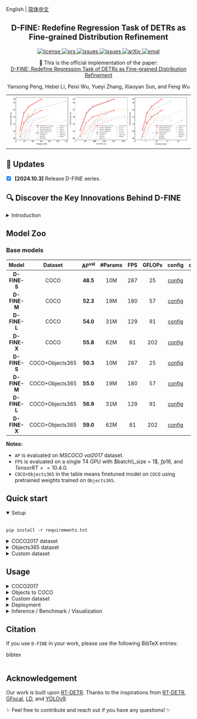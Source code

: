 <!--# [D-FINE: Redefine Regression Task of DETRs as Fine-grained Distribution Refinement](https://arxiv.org/abs/xxxxxx) -->
English | [简体中文](README_cn.md)

<h2 align="center">
  D-FINE: Redefine Regression Task of DETRs as Fine&#8209;grained&nbsp;Distribution&nbsp;Refinement
</h2>

<p align="center">
    <!-- <a href="https://github.com/lyuwenyu/RT-DETR/blob/main/LICENSE">
        <img alt="license" src="https://img.shields.io/badge/LICENSE-Apache%202.0-blue">
    </a> -->
    <a href="https://github.com/Peterande/D-FINE/blob/master/LICENSE">
        <img alt="license" src="https://img.shields.io/github/license/Peterande/D-FINE">
    </a>
    <a href="https://github.com/Peterande/D-FINE/pulls">
        <img alt="prs" src="https://img.shields.io/github/issues-pr/Peterande/D-FINE">
    </a>
    <a href="https://github.com/Peterande/D-FINE/issues">
        <img alt="issues" src="https://img.shields.io/github/issues/Peterande/D-FINE?color=pink">
    </a>
    <a href="https://github.com/Peterande/D-FINE">
        <img alt="issues" src="https://img.shields.io/github/stars/Peterande/D-FINE">
    </a>
    <a href="https://arxiv.org/abs/xxx.xxx">
        <img alt="arXiv" src="https://img.shields.io/badge/arXiv-xxx.xxx-red">
    </a>
    <a href="mailto: pengyansong@mail.ustc.edu.cn">
        <img alt="emal" src="https://img.shields.io/badge/contact_me-email-yellow">
    </a>
</p>

<p align="center">
    📄 This is the official implementation of the paper:
    <br>
    <a href="https://arxiv.org/abs/xxxxxx">D-FINE: Redefine Regression Task of DETRs as Fine-grained Distribution Refinement</a>
</p>


<p align="center">
Yansong Peng, Hebei Li, Peixi Wu, Yueyi Zhang, Xiaoyan Sun, and Feng Wu
</p>

<!-- <table><tr>
<td><img src=https://github.com/Peterande/storage/blob/main/latency.png border=0 width=333></td>
<td><img src=https://github.com/Peterande/storage/blob/main/params.png border=0 width=333></td>
<td><img src=https://github.com/Peterande/storage/blob/main/flops.png border=0 width=333></td>
</tr></table> -->

<table><tr>
<td><img src=https://github.com/Peterande/storage/blob/main/stats_padded.png border=0 width=1000></td>
</tr></table>


## 🚀 Updates
- [x] **\[2024.10.3\]** Release D-FINE series.
<!-- - 🔜 **\[Next\]** Release D-FINE series pretrained on Objects365. -->

## 🔍 Discover the Key Innovations Behind D-FINE

<details>
<summary> Introduction </summary>

## D-FINE: Redefining Regression in Object Detection

D-FINE redefines the regression task in DETR-based object detectors. 

**Unlike traditional methods, our FDR method decomposes the detection box generation process into two key steps:**

1. **Initial Box Prediction**: Similar to conventional methods, initial bounding boxes are predicted.
2. **Fine-grained Distribution Refinement**: Decoder layers iteratively refine four sets of probability distribution functions. These distributions allow for both precise fine-tuning and larger adjustments to the four edges of the initial bounding box.

### Key Advantages of FDR:
1. **Simplified Supervision**: The residual between the predictions and the Ground Truth (GT) is used to optimize these probability distributions. This allows each decoder layer to focus more effectively on solving the specific localization errors it faces at that stage. As the network deepens, the supervision at each layer becomes progressively simpler, simplifying the overall optimization.

2. **Robustness in Complex Scenarios**: The probability distributions inherently represent the confidence level of different "fine-tuning" adjustments for each boundary. This allows the system to independently model the uncertainty of each edge at each stage, enabling it to handle complex real-world scenarios like occlusion, motion blur, and low-light conditions with greater robustness compared to directly regressing four fixed values.

   
4. **Flexible Refinement Mechanism**: The probability distributions are transformed into final box offsets through a weighted sum. The carefully designed weighting function ensures fine-grained adjustments when the initial box is accurate and larger corrections when necessary.

   
6. **Research Potential and Extensibility**: By transforming the regression task into a probability distribution prediction problem, similar to classification tasks, this framework not only improves compatibility with other tasks but also opens up new research opportunities. It provides a unified and flexible foundation for future innovations in areas such as multi-task learning and distribution modeling.


<!-- Insert figure explaining FDR process -->
<p align="center">
    <img src="https://github.com/Peterande/storage/blob/main/fdr.png" alt="Fine-grained Distribution Refinement Process" width="666">
</p>

## GO-LSD: Extending FDR to Knowledge Distillation

GO-LSD (Global Optimal Localization Self-Distillation) builds upon FDR by enabling localization knowledge distillation across network layers. With the introduction of FDR, the regression task is now a probability distribution prediction, which offers two key benefits:

1. **Knowledge Transfer**: Probability distributions naturally carry localization knowledge, which can be distilled from deeper layers to earlier layers through computing KLD loss. This is something that traditional fixed box representations (Dirac delta functions) cannot achieve.
   
3. **Consistent Optimization Goals**: Since each layer shares a common goal — reducing the residual between the initial bounding box and the ground truth box — the refined probability distributions from the final layer can be used to guide earlier layers through distillation. This creates a synergistic effect: as training progresses, the final layer's predictions become more accurate, and the soft labels it generates help earlier layers improve their predictions. In turn, the earlier layers learn to localize more quickly, simplifying the optimization tasks of the deeper layers, and leading to further improvements in overall accuracy.


<!-- Insert figure explaining GO-LSD process -->
<p align="center">
    <img src="https://github.com/Peterande/storage/blob/main/go_lsd.png" alt="GO-LSD Process" width="666">
</p>

### Will FDR and GO-LSD increase the inference cost?
No, FDR has almost no difference in speed, parameter size, or computational complexity compared to the original prediction method, making it a seamless replacement.

### Will FDR and GO-LSD increase the training cost?
The increased training cost mainly comes from generating the distribution labels. We have optimized this process, keeping the training time increase within 6% and memory consumption within 2%, making the cost almost negligible.


### Visualization of D-FINE Predictions

The following visualization demonstrates D-FINE's predictions in various complex detection scenarios. These include cases with occlusion, low-light conditions, motion blur, depth of field effects, and densely populated scenes. Despite these challenges, D-FINE consistently produces accurate localization results.

<!-- Insert visualization of predictions in challenging scenarios -->
<p align="center">
    <img src="https://github.com/Peterande/storage/blob/main/hard_case.png" alt="D-FINE Predictions in Challenging Scenarios" width="666">
</p>

</details>

<!-- <details>
<summary> 简介 (简体中文) </summary>

## D-FINE：重新定义目标检测中的回归任务

D-FINE重新定义了基于DETR的目标检测器中的回归任务。

**与传统方法不同，我们的FDR方法将检测框的生成过程分解为两个关键步骤：**

1. **初始框预测**：与传统方法类似，首先生成初始边界框。
2. **精细分布优化**：模型解码层迭代地对四组概率分布函数进行逐层迭代优化。通过这些分布对初始边界框地上下左右边缘进行细微调节或较大调整。

### FDR的主要优势：
1. **简化的监督**：在优化最终框的同时，可以用标签和预测结果之间的残差作为这些概率分布函数的优化目标。这使每个解码层能够更有效地集中解决其当前面临的特定定位误差，随着层数加深，其监督也变得越来越简单，从而简化了整体优化过程。

2. **复杂场景下的鲁棒性**：这些概率分布本质上代表了对每个边界“微调”的自信程度。这使系统能够独立建模每个边界在各个阶段的不确定性，从而在遮挡、运动模糊和低光照等复杂的实际场景下表现出更强的鲁棒性，相比直接回归四个固定值要更为稳健。

   
4. **灵活的优化机制**：概率分布通过加权求和转化为最终的边界框偏移值。精心设计的加权函数确保在初始框准确时进行细微调整，而在必要时则提供较大的修正。

   
6. **研究潜力与可扩展性**：通过将回归任务转变为类似分类任务的概率分布预测问题，这一框架不仅提高了与其他任务的兼容性，它还使得目标检测模型可以受益于知识蒸馏、多任务学习和分布建模等更多领域的创新，为未来的研究打开了新的大门。



<p align="center">
    <img src="https://github.com/Peterande/storage/blob/main/fdr.png" alt="精细分布优化过程" width="777">
</p>

## GO-LSD：将FDR扩展到知识蒸馏

GO-LSD（全局最优定位自蒸馏）基于FDR，通过在网络层间实现定位知识蒸馏，进一步扩展了FDR的能力。随着FDR的引入，回归任务现在变成了概率分布预测，这带来了两个主要优势：

1. **知识传递**：概率分布天然携带定位知识，可以通过计算KLD损失从深层传递到浅层。这是传统固定框表示（狄拉克δ函数）无法实现的。
   
3. **一致的优化目标**：由于每一层都共享一个共同目标：减少初始边界框与真实边界框之间的残差；因此最后一层生成的精确概率分布可以通过蒸馏引导前几层。这产生了一种双赢的协同效应：随着训练的进行，最后一层的预测变得越来越准确，其生成的软标签更好地帮助前几层提高预测准确性。反过来，前几层学会更快地定位到准确位置，简化了深层的优化任务，进一步提高了整体准确性。



<p align="center">
    <img src="https://github.com/Peterande/storage/blob/main/go_lsd.png" alt="GO-LSD过程" width="777">
</p>

### FDR和GO-LSD会带来更多的推理成本吗？
并不会，FDR和原始的预测几乎没有在速度、参数量和计算复杂度上的任何区别，完全是无感替换。

### FDR和GO-LSD会带来更多的训练成本吗？
训练成本的增加主要来源于如何生成分布的标签。我们已经对该过程进行了优化，将训练时长和显存占用控制在了6%和2%，几乎无感。

### D-FINE预测的可视化

以下可视化展示了D-FINE在各种复杂检测场景中的预测结果。这些场景包括遮挡、低光照、运动模糊、景深效果和密集场景。尽管面对这些挑战，D-FINE依然能够产生准确的定位结果。


<p align="center">
    <img src="https://github.com/Peterande/storage/blob/main/hard_case.png" alt="D-FINE在复杂场景中的预测" width="777">
</p>


</details> -->

## Model Zoo

### Base models
| Model | Dataset | AP<sup>val</sup> | #Params | FPS | GFLOPs | config | checkpoint | log |
| :---: | :---: | :---: |  :---: | :---: | :---: | :---: | :---: | :---: |
**D-FINE-S** | COCO | **48.5** |  10M | 287 | 25 | [config](./configs/dfine/dfine_hgnetv2_s_coco.yml) | [48.5](https://github.com/Peterande/storage/releases/download/dfinev1/dfine_s_coco.pth) |
**D-FINE-M** | COCO | **52.3** |  19M | 180 | 57 | [config](./configs/dfine/dfine_hgnetv2_m_coco.yml) | [52.3](https://github.com/Peterande/storage/releases/download/dfinev1/dfine_m_coco.pth) |
**D-FINE-L** | COCO | **54.0** |  31M | 129 | 91 | [config](./configs/dfine/dfine_hgnetv2_l_coco.yml) | [54.0](https://github.com/Peterande/storage/releases/download/dfinev1/dfine_l_coco.pth) |
**D-FINE-X** | COCO | **55.8** |  62M | 81 | 202 | [config](./configs/dfine/dfine_hgnetv2_x_coco.yml) | [55.8](https://github.com/Peterande/storage/releases/download/dfinev1/dfine_x_coco.pth) |
**D-FINE-S** | COCO+Objects365 | **50.3** |  10M | 287 | 25 | [config](./configs/dfine/objects365/dfine_hgnetv2_s_obj2coco.yml) | []() |
**D-FINE-M** | COCO+Objects365 | **55.0** |  19M | 180 | 57 | [config](./configs/dfine/objects365/dfine_hgnetv2_m_obj2coco.yml) | []() |
**D-FINE-L** | COCO+Objects365 | **56.9** |  31M | 129 | 91 | [config](./configs/dfine/objects365/dfine_hgnetv2_l_obj2coco.yml) | []() |
**D-FINE-X** | COCO+Objects365 | **59.0** |  62M | 81 | 202 | [config](./configs/dfine/objects365/dfine_hgnetv2_x_obj2coco.yml) | []() |

**Notes:**
- `AP` is evaluated on *MSCOCO val2017* dataset.
- `FPS` is evaluated on a single T4 GPU with $batch\\_size = 1$, $fp16$, and $TensorRT==10.4.0$.
- `COCO+Objects365` in the table means finetuned model on `COCO` using pretrained weights trained on `Objects365`.
<!-- - `Stage 1`: AP<sup>val</sup> before tuning off advanced augmentations in the final few epochs (Objects365 AP<sup>val</sup> if dataset is `COCO+365`). \
These ckpts offering better generalization.
- `Stage 2`: Best AP<sup>val</sup> after disabling advanced augmentations in the final few epochs. (COCO AP<sup>val</sup> if dataset is `COCO+365`) -->

## Quick start

<details open>
<summary> Setup </summary>
  
```shell

pip install -r requirements.txt
```

</details>


<details>
  
<summary> COCO2017 dataset </summary>

1. Download COCO2017 from [OpenDataLab](https://opendatalab.com/OpenDataLab/COCO_2017). 
1. Modify paths in [coco_detection.yml](./configs/dataset/coco_detection.yml)

    ```yaml
    train_dataloader: 
        img_folder: /data/COCO2017/train2017/
        ann_file: /data/COCO2017/annotations/instances_train2017.json
    val_dataloader:
        img_folder: /data/COCO2017/val2017/
        ann_file: /data/COCO2017/annotations/instances_val2017.json
    ```
      
</details>

<details>
<summary> Objects365 dataset </summary>

1. Download Objects365 from [OpenDataLab](https://opendatalab.com/OpenDataLab/Objects365). 

2. Set the Base Directory:
```shell
export BASE_DIR=/data/Objects365/data
```

3. Create a New Directory to Store Images from the Validation Set:
```shell
mkdir -p ${BASE_DIR}/train/images_from_val
```

3. Copy the v1 and v2 folders from the val directory into the train/images_from_val directory
```shell
cp -r ${BASE_DIR}/val/images/v1 ${BASE_DIR}/train/images_from_val/
cp -r ${BASE_DIR}/val/images/v2 ${BASE_DIR}/train/images_from_val/
```

4. Directory structure after copying:

```shell
${BASE_DIR}/train
├── images_from_val
├── images
│   ├── v1
│   │   ├── patch0
│   │   │   ├── 000000000.jpg
│   │   │   ├── 000000001.jpg
│   │   │   └── ... (more images)
│   ├── v2
│   │   ├── patchx
│   │   │   ├── 000000000.jpg
│   │   │   ├── 000000001.jpg
│   │   │   └── ... (more images)
├── zhiyuan_objv2_train.json
```

```shell
${BASE_DIR}/val
├── images
│   ├── v1
│   │   ├── patch0
│   │   │   ├── 000000000.jpg
│   │   │   └── ... (more images)
│   ├── v2
│   │   ├── patchx
│   │   │   ├── 000000000.jpg
│   │   │   └── ... (more images)
├── zhiyuan_objv2_val.json
```

5. Run remap_obj365.py to merge a subset of the validation set into the training set. Specifically, this script moves samples with indices between 5000 and 800000 from the validation set to the training set.
```shell
python tools/remap_obj365.py --base_dir ${BASE_DIR}
```


6. Run the resize_obj365.py script to resize any images in the dataset where the maximum edge length exceeds 640 pixels. Use the updated JSON file generated in Step 5 to process the sample data. Ensure that you resize images in both the train and val datasets to maintain consistency.
```shell
python tools/resize_obj365.py --base_dir ${BASE_DIR}
```

7. Modify paths in [obj365_detection.yml](./configs/dataset/obj365_detection.yml)

    ```yaml
    train_dataloader: 
        img_folder: /data/Objects365/data/train
        ann_file: /data/Objects365/data/train/new_zhiyuan_objv2_train_resized.json
    val_dataloader:
        img_folder:  /data/Objects365/data/val/
        ann_file:  /data/Objects365/data/val/new_zhiyuan_objv2_val_resized.json
    ```


</details>

<details>
<summary>Custom dataset</summary>

To train on your custom dataset, you need to organize it in the COCO format. Follow the steps below to prepare your dataset:

1. **Set `remap_mscoco_category` to `False`:**

    This prevents the automatic remapping of category IDs to match the MSCOCO categories.

    ```yaml
    remap_mscoco_category: False
    ```

2. **Organize Images:**

    Structure your dataset directories as follows:

    ```shell
    dataset/
    ├── images/
    │   ├── train/
    │   │   ├── image1.jpg
    │   │   ├── image2.jpg
    │   │   └── ...
    │   ├── val/
    │   │   ├── image1.jpg
    │   │   ├── image2.jpg
    │   │   └── ...
    └── annotations/
        ├── instances_train.json
        ├── instances_val.json
        └── ...
    ```

    - **`images/train/`**: Contains all training images.
    - **`images/val/`**: Contains all validation images.
    - **`annotations/`**: Contains COCO-formatted annotation files.

3. **Convert Annotations to COCO Format:**

    If your annotations are not already in COCO format, you'll need to convert them. You can use the following Python script as a reference or utilize existing tools:

    ```python
    import json

    def convert_to_coco(input_annotations, output_annotations):
        # Implement conversion logic here
        pass

    if __name__ == "__main__":
        convert_to_coco('path/to/your_annotations.json', 'dataset/annotations/instances_train.json')
    ```

4. **Update Configuration Files:**

    Modify your [custom_detection.yml](./configs/dataset/custom_detection.yml).

    ```yaml
    task: detection
    
    evaluator:
      type: CocoEvaluator
      iou_types: ['bbox', ]

    num_classes: 777 # your dataset classes
    remap_mscoco_category: False
    
    train_dataloader: 
      type: DataLoader
      dataset: 
        type: CocoDetection
        img_folder: /data/yourdataset/train
        ann_file: /data/yourdataset/train/train.json
        return_masks: False
        transforms:
          type: Compose
          ops: ~
      shuffle: True
      num_workers: 4
      drop_last: True 
      collate_fn:
        type: BatchImageCollateFuncion
    
    val_dataloader:
      type: DataLoader
      dataset: 
        type: CocoDetection
        img_folder: /data/yourdataset/val
        ann_file: /data/yourdataset/val/ann.json
        return_masks: False
        transforms:
          type: Compose
          ops: ~ 
      shuffle: False
      num_workers: 4
      drop_last: False
      collate_fn:
        type: BatchImageCollateFuncion
    ```

</details>

## Usage
<details>
<summary> COCO2017 </summary>

<!-- <summary>1. Training </summary> -->
1. Set Model
```shell
export model=l
```

2. Training
```shell
CUDA_VISIBLE_DEVICES=0,1,2,3 torchrun --master_port=777 --nproc_per_node=4 train.py -c configs/dfine/dfine_hgnetv2_${model}_coco.yml --use-amp --seed=0
```

<!-- <summary>2. Testing </summary> -->
3. Testing
```shell
CUDA_VISIBLE_DEVICES=0,1,2,3 torchrun --master_port=777 --nproc_per_node=4 train.py -c configs/dfine/dfine_hgnetv2_${model}_coco.yml -r model.pth --test-only
```

<!-- <summary>3. Tuning </summary> -->
4. Tuning
```shell
CUDA_VISIBLE_DEVICES=0,1,2,3 torchrun --master_port=777 --nproc_per_node=4 train.py -c configs/dfine/dfine_hgnetv2_${model}_coco.yml -t model.pth --use-amp --seed=0
```
</details>


<details>
<summary> Objects to COCO </summary>

1. Set Model
```shell
export model=l
```

2. Training on Objects365
```shell
CUDA_VISIBLE_DEVICES=0,1,2,3 torchrun --master_port=777 --nproc_per_node=4 train.py -c configs/dfine/objects365/dfine_hgnetv2_${model}_obj365.yml --use-amp --seed=0
```

3. Turning on COCO2017
```shell
CUDA_VISIBLE_DEVICES=0,1,2,3 torchrun --master_port=777 --nproc_per_node=4 train.py -c configs/dfine/objects365/dfine_hgnetv2_${model}_obj2coco.yml --use-amp --seed=0 -t model.pth
```

<!-- <summary>2. Testing </summary> -->
4. Testing
```shell
CUDA_VISIBLE_DEVICES=0,1,2,3 torchrun --master_port=777 --nproc_per_node=4 train.py -c configs/dfine/dfine_hgnetv2_${model}_coco.yml -r model.pth --test-only
```
</details>


<details>
<summary> Custom dataset </summary>

1. Set Model
```shell
export model=l
```

2. Training on Custom dataset
```shell
CUDA_VISIBLE_DEVICES=0,1,2,3 torchrun --master_port=777 --nproc_per_node=4 train.py -c configs/dfine/custom/dfine_hgnetv2_${model}_custom.yml --use-amp --seed=0
```
<!-- <summary>2. Testing </summary> -->
3. Testing
```shell
CUDA_VISIBLE_DEVICES=0,1,2,3 torchrun --master_port=777 --nproc_per_node=4 train.py -c configs/dfine/custom/dfine_hgnetv2_${model}_custom.yml -r model.pth --test-only
```
</details>


<details>
<summary> Deployment </summary>

<!-- <summary>4. Export onnx </summary> -->
1. Setup
```shell
export model=l
pip install onnx onnxsim
```

2. Export onnx
```shell
python tools/export_onnx.py --check -c configs/dfine/dfine_hgnetv2_${model}_coco.yml -r model.pth
```

3. Export [tensorrt](https://docs.nvidia.com/deeplearning/tensorrt/install-guide/index.html)
```shell
trtexec --onnx="model.onnx" --saveEngine="model.engine" --fp16
```

</details>

<details>
<summary> Inference / Benchmark / Visualization </summary>


1. Setup:
```shell
export model=l
pip install -r benchmark/requirements.txt
```


<!-- <summary>5. Inference </summary> -->
2. Inference (onnxruntime / tensorrt / torch)
```shell
python benchmark/inference/onnx_inf.py --onnx-file model.onnx --im-file image.jpg
python benchmark/inference/trt_inf.py --trt-file model.trt --im-file image.jpg
python benchmark/inference/torch_inf.py -c configs/dfine/dfine_hgnetv2_${model}_coco.yml -r model.pth --im-file image.jpg --device cuda:0
```

<!-- <summary>6. Benchmark </summary> -->
3. Benchmark (Params. / GFLOPs / Latency)
```shell
python benchmark/get_info.py -c configs/dfine/dfine_hgnetv2_${model}_coco.yml
python benchmark/trt_benchmark.py --COCO_dir path/to/COCO2017 --engine_dir model.engine
```

4. Voxel51 Fiftyone Visualization ([fiftyone](https://github.com/voxel51/fiftyone))
```shell
pip install fiftyone
python tools/fiftyone.py -c configs/dfine/dfine_hgnetv2_${model}_coco.yml -r model.pth
```
</details>



## Citation
If you use `D-FINE` in your work, please use the following BibTeX entries:

<summary> bibtex </summary>

```latex

```
</details>

## Acknowledgement
Our work is built upon [RT-DETR](https://github.com/lyuwenyu/RT-DETR).
Thanks to the inspirations from [RT-DETR](https://github.com/lyuwenyu/RT-DETR), [GFocal](https://github.com/implus/GFocal), [LD](https://github.com/HikariTJU/LD), and [YOLOv9](https://github.com/WongKinYiu/yolov9).

✨ Feel free to contribute and reach out if you have any questions! ✨